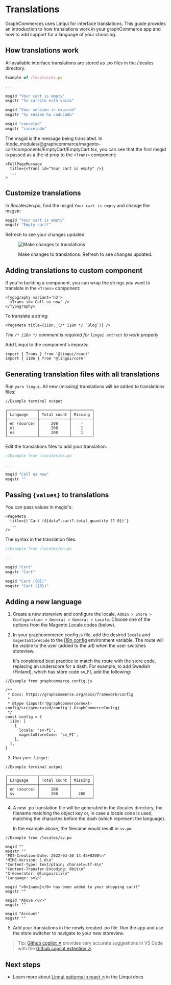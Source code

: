 # Translations

GraphCommerces uses Linqui for interface translations. This guide provides an
introduction to how translations work in your graphCommerce app and how to add
support for a language of your choosing.

## How translations work

All available interface translations are stored as .po files in the /locales
directory.

```ts
Example of /locales/es.po

...

msgid "Your cart is empty"
msgstr "Su carrito está vacío"

msgid "Your session is expired"
msgstr "Su sesión ha caducado"

msgid "canceled"
msgstr "cancelado"
```

The msgid is the message being translated. In
/node_modules/@graphcommerce/magento-cart/components/EmptyCart/EmptyCart.tsx,
you can see that the first msgid is passed as a the id prop to the `<Trans>`
component:

```tsx
<FullPageMessage
  title={<Trans id="Your cart is empty" />}
  ...
>
```

## Customize translations

In /locales/en.po, find the msgid `Your cart is empty` and change the msgstr:

```ts
msgid "Your cart is empty"
msgstr "Empty cart!"
```

Refresh to see your changes updated

<figure>

![Make changes to translations](https://user-images.githubusercontent.com/1251986/157833515-c4637c6a-e406-4756-9e50-a6963b840abf.jpg)

 <figcaption>Make changes to translations. Refresh to see changes updated.</figcaption>
</figure>

## Adding translations to custom component

If you're building a component, you can wrap the strings you want to translate
in the `<Trans>` component:

```tsx
<Typography variant='h3'>
  <Trans id='Call us now' />
</Typography>
```

To translate a string:

```tsx
<PageMeta title={i18n._(/* i18n */ `Blog`)} />
```

_The `/* i18n */` comment is required for `lingui extract` to work properly_

Add Linqui to the component's imports:

```tsx
import { Trans } from '@lingui/react'
import { i18n } from '@lingui/core'
```

## Generating translation files with all translations

Run `yarn lingui`. All new (missing) translations will be added to translations
files:

```tsx
//Example terminal output

┌─────────────┬─────────────┬─────────┐
│ Language    │ Total count │ Missing │
├─────────────┼─────────────┼─────────┤
│ en (source) │     208     │    -    │
│ nl          │     208     │    1    │
│ es          │     208     │    1    │
└─────────────┴─────────────┴─────────┘
```

Edit the translations files to add your translation:

```ts
//Example from /locales/es.po

...

msgid "Call us now"
msgstr ""
```

## Passing `{values}` to translations

You can pass values in msgid's:

```tsx
<PageMeta
  title={t`Cart (${data?.cart?.total_quantity ?? 0})`}
  ...
/>
```

The syntax in the translation files:

```ts
//Example from /locales/en.po

...

msgid "Cart"
msgstr "Cart"

msgid "Cart ({0})"
msgstr "Cart ({0})"
```

## Adding a new language

1. Create a new storeview and configure the locale,
   `Admin > Store > Configuration > General > General > Locale`. Choose one of
   the options from the Magento Locale codes (below).
2. In your graphcommerce.config.js file, add the desired `locale` and
   `magentoStoreCode` to the [i18n config](./config.md#graphcommercei18nconfig)
   environment variable. The route will be visible to the user (added to the
   url) when the user switches storeview.

   It's considered best practice to match the route with the store code,
   replacing an underscore for a dash. For example, to add Swedish (Finland),
   which has store code sv_FI, add the following:

```tsx
//Example from graphcommerce.config.js

/**
 * Docs: https://graphcommerce.org/docs/framework/config
 *
 * @type {import('@graphcommerce/next-config/src/generated/config').GraphCommerceConfig}
 */
const config = {
  i18n: [
    {
      locale: 'sv-fi',
      magentoStoreCode: 'sv_FI',
    },
  ],
}
```

3. Run `yarn lingui`:

```tsx
//Example terminal output

┌─────────────┬─────────────┬─────────┐
│ Language    │ Total count │ Missing │
├─────────────┼─────────────┼─────────┤
│ en (source) │     208     │    -    │
│ sv          │     208     │   208   │
└─────────────┴─────────────┴─────────┘
```

4. A new .po translation file will be generated in the /locales directory, the
   filename matching the object key or, in case a locale code is used, matching
   the charactes before the dash (which represent the language).

   In the example above, the filename would result in `sv.po`:

```tsx
//Example from /locales/sv.po

msgid ""
msgstr ""
"POT-Creation-Date: 2022-03-30 14:45+0200\n"
"MIME-Version: 1.0\n"
"Content-Type: text/plain; charset=utf-8\n"
"Content-Transfer-Encoding: 8bit\n"
"X-Generator: @lingui/cli\n"
"Language: sv\n"

msgid "<0>{name}</0> has been added to your shopping cart!"
msgstr ""

msgid "Above <0/>"
msgstr ""

msgid "Account"
msgstr ""

```

5. Add your translations in the newly created .po file. Run the app and use the
   store switcher to navigate to your new storeview.

> Tip: [Github copilot ↗](https://copilot.github.com/) provides very accurate
> suggestions in VS Code with the
> [Github copilot extention ↗](https://marketplace.visualstudio.com/items?itemName=GitHub.copilot).

## Next steps

- Learn more about
  [Linqui patterns in react ↗](https://lingui.js.org/tutorials/react-patterns.html)
  in the Linqui docs
